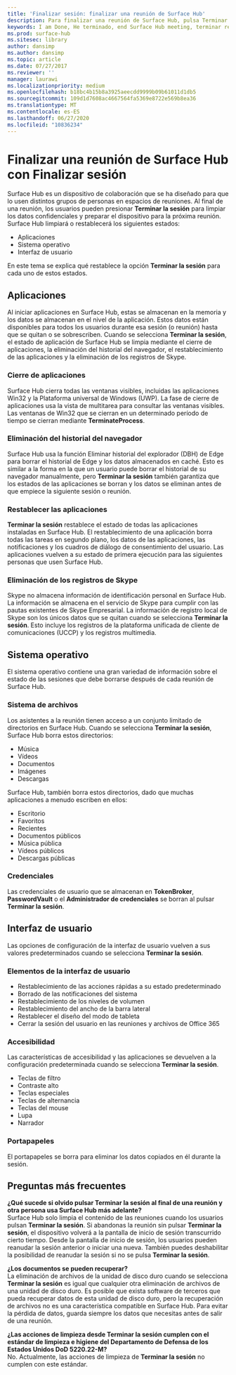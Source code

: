 ```yaml
---
title: 'Finalizar sesión: finalizar una reunión de Surface Hub'
description: Para finalizar una reunión de Surface Hub, pulsa Terminar la sesión. Surface Hub limpiará el estado de la aplicación, el estado del sistema operativo y la interfaz de usuario para que Surface Hub esté listo para la próxima reunión.
keywords: I am Done, He terminado, end Surface Hub meeting, terminar reunión de Surface Hub, finish Surface Hub meeting finalizar reunión de Surface Hub, clean up Surface Hub meeting, limpiar reunión de Surface Hub
ms.prod: surface-hub
ms.sitesec: library
author: dansimp
ms.author: dansimp
ms.topic: article
ms.date: 07/27/2017
ms.reviewer: ''
manager: laurawi
ms.localizationpriority: medium
ms.openlocfilehash: b18bc4b15b8a3925aeecdd9999b09b61011d1db5
ms.sourcegitcommit: 109d1d7608ac4667564fa5369e8722e569b8ea36
ms.translationtype: MT
ms.contentlocale: es-ES
ms.lasthandoff: 06/27/2020
ms.locfileid: "10836234"
---
```

# Finalizar una reunión de Surface Hub con Finalizar sesión
Surface Hub es un dispositivo de colaboración que se ha diseñado para que lo usen distintos grupos de personas en espacios de reuniones. Al final de una reunión, los usuarios pueden presionar **Terminar la sesión** para limpiar los datos confidenciales y preparar el dispositivo para la próxima reunión. Surface Hub limpiará o restablecerá los siguientes estados:
- Aplicaciones
- Sistema operativo
- Interfaz de usuario

En este tema se explica qué restablece la opción **Terminar la sesión** para cada uno de estos estados.

##  <a name="applications"></a>Aplicaciones
Al iniciar aplicaciones en Surface Hub, estas se almacenan en la memoria y los datos se almacenan en el nivel de la aplicación. Estos datos están disponibles para todos los usuarios durante esa sesión (o reunión) hasta que se quitan o se sobrescriben. Cuando se selecciona **Terminar la sesión**, el estado de aplicación de Surface Hub se limpia mediante el cierre de aplicaciones, la eliminación del historial del navegador, el restablecimiento de las aplicaciones y la eliminación de los registros de Skype.

###  <a name="close-applications"></a>Cierre de aplicaciones
Surface Hub cierra todas las ventanas visibles, incluidas las aplicaciones Win32 y la Plataforma universal de Windows (UWP). La fase de cierre de aplicaciones usa la vista de multitarea para consultar las ventanas visibles. Las ventanas de Win32 que se cierran en un determinado período de tiempo se cierran mediante **TerminateProcess**. 
   
###  <a name="delete-browser-history"></a>Eliminación del historial del navegador
Surface Hub usa la función Eliminar historial del explorador (DBH) de Edge para borrar el historial de Edge y los datos almacenados en caché. Esto es similar a la forma en la que un usuario puede borrar el historial de su navegador manualmente, pero **Terminar la sesión** también garantiza que los estados de las aplicaciones se borran y los datos se eliminan antes de que empiece la siguiente sesión o reunión. 
 
###  <a name="reset-applications"></a>Restablecer las aplicaciones
**Terminar la sesión** restablece el estado de todas las aplicaciones instaladas en Surface Hub. El restablecimiento de una aplicación borra todas las tareas en segundo plano, los datos de las aplicaciones, las notificaciones y los cuadros de diálogo de consentimiento del usuario. Las aplicaciones vuelven a su estado de primera ejecución para las siguientes personas que usen Surface Hub.  
 
###  <a name="remove-skype-logs"></a>Eliminación de los registros de Skype
Skype no almacena información de identificación personal en Surface Hub. La información se almacena en el servicio de Skype para cumplir con las pautas existentes de Skype Empresarial. La información de registro local de Skype son los únicos datos que se quitan cuando se selecciona **Terminar la sesión**. Esto incluye los registros de la plataforma unificada de cliente de comunicaciones (UCCP) y los registros multimedia.   

##  <a name="operating-system"></a>Sistema operativo
El sistema operativo contiene una gran variedad de información sobre el estado de las sesiones que debe borrarse después de cada reunión de Surface Hub. 

###  <a name="file-system"></a>Sistema de archivos
Los asistentes a la reunión tienen acceso a un conjunto limitado de directorios en Surface Hub. Cuando se selecciona **Terminar la sesión**, Surface Hub borra estos directorios:<br>
- Música
- Vídeos
- Documentos
- Imágenes
- Descargas

Surface Hub, también borra estos directorios, dado que muchas aplicaciones a menudo escriben en ellos:
- Escritorio
- Favoritos
- Recientes
- Documentos públicos
- Música pública
- Vídeos públicos
- Descargas públicas

###  <a name="credentials"></a>Credenciales
Las credenciales de usuario que se almacenan en **TokenBroker**, **PasswordVault** o el **Administrador de credenciales** se borran al pulsar **Terminar la sesión**.

##  <a name="user-interface"></a>Interfaz de usuario
Las opciones de configuración de la interfaz de usuario vuelven a sus valores predeterminados cuando se selecciona **Terminar la sesión**. 

###  <a name="ui-items"></a>Elementos de la interfaz de usuario
- Restablecimiento de las acciones rápidas a su estado predeterminado
- Borrado de las notificaciones del sistema
- Restablecimiento de los niveles de volumen
- Restablecimiento del ancho de la barra lateral
- Restablecer el diseño del modo de tableta
- Cerrar la sesión del usuario en las reuniones y archivos de Office 365

###  <a name="accessibility"></a>Accesibilidad
Las características de accesibilidad y las aplicaciones se devuelven a la configuración predeterminada cuando se selecciona **Terminar la sesión**.
- Teclas de filtro
- Contraste alto
- Teclas especiales
- Teclas de alternancia
- Teclas del mouse
- Lupa
- Narrador

###  <a name="clipboard"></a>Portapapeles
El portapapeles se borra para eliminar los datos copiados en él durante la sesión. 

##  <a name="faq"></a>Preguntas más frecuentes
**¿Qué sucede si olvido pulsar Terminar la sesión al final de una reunión y otra persona usa Surface Hub más adelante?**<br>
Surface Hub solo limpia el contenido de las reuniones cuando los usuarios pulsan **Terminar la sesión**. Si abandonas la reunión sin pulsar **Terminar la sesión**, el dispositivo volverá a la pantalla de inicio de sesión transcurrido cierto tiempo. Desde la pantalla de inicio de sesión, los usuarios pueden reanudar la sesión anterior o iniciar una nueva. También puedes deshabilitar la posibilidad de reanudar la sesión si no se pulsa **Terminar la sesión**.

**¿Los documentos se pueden recuperar?**<br> La eliminación de archivos de la unidad de disco duro cuando se selecciona **Terminar la sesión** es igual que cualquier otra eliminación de archivos de una unidad de disco duro. Es posible que exista software de terceros que pueda recuperar datos de esta unidad de disco duro, pero la recuperación de archivos no es una característica compatible en Surface Hub. Para evitar la pérdida de datos, guarda siempre los datos que necesitas antes de salir de una reunión.

**¿Las acciones de limpieza desde Terminar la sesión cumplen con el estándar de limpieza e higiene del Departamento de Defensa de los Estados Unidos DoD 5220.22-M?**<br>
No. Actualmente, las acciones de limpieza de **Terminar la sesión** no cumplen con este estándar.  
  
